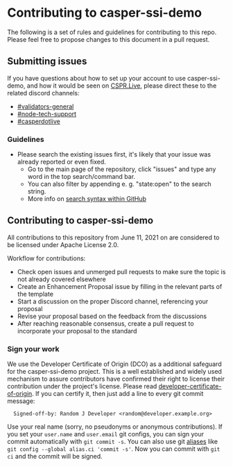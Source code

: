 # Contributing to casper-ssi-demo

The following is a set of rules and guidelines for contributing to this repo. Please feel free to propose changes to this document in a pull request.

## Submitting issues

If you have questions about how to set up your account to use casper-ssi-demo, and how it would be seen on [CSPR.Live](https://cspr.live), please direct these to the related discord channels:
* [#validators-general](https://discord.gg/S398hSJS)
* [#node-tech-support](https://discord.gg/8urw83VN)
* [#casperdotlive](https://discord.gg/eW8yfJvu)

### Guidelines
* Please search the existing issues first, it's likely that your issue was already reported or even fixed.
  - Go to the main page of the repository, click "issues" and type any word in the top search/command bar.
  - You can also filter by appending e. g. "state:open" to the search string.
  - More info on [search syntax within GitHub](https://help.github.com/articles/searching-issues)

## Contributing to casper-ssi-demo

All contributions to this repository from June 11, 2021 on are considered to be licensed under Apache License 2.0.

Workflow for contributions:
* Check open issues and unmerged pull requests to make sure the topic is not already covered elsewhere
* Create an Enhancement Proposal issue by filling in the relevant parts of the template
* Start a discussion on the proper Discord channel, referencing your proposal
* Revise your proposal based on the feedback from the discussions
* After reaching reasonable consensus, create a pull request to incorporate your proposal to the standard

### Sign your work

We use the Developer Certificate of Origin (DCO) as a additional safeguard
for the casper-ssi-demo project. This is a well established and widely used
mechanism to assure contributors have confirmed their right to license
their contribution under the project's license.
Please read [developer-certificate-of-origin](https://github.com/make-software/casper-ssi-demo/blob/master/.github/developer-certificate-of-origin).
If you can certify it, then just add a line to every git commit message:

````
  Signed-off-by: Random J Developer <random@developer.example.org>
````

Use your real name (sorry, no pseudonyms or anonymous contributions).
If you set your `user.name` and `user.email` git configs, you can sign your
commit automatically with `git commit -s`. You can also use git [aliases](https://git-scm.com/book/tr/v2/Git-Basics-Git-Aliases)
like `git config --global alias.ci 'commit -s'`. Now you can commit with
`git ci` and the commit will be signed.
